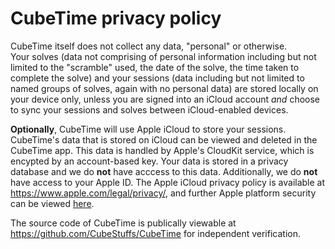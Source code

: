 # CubeTime privacy policy

CubeTime itself does not collect any data, "personal" or otherwise.    
Your solves (data not comprising of personal information including but not limited to the "scramble" used, the date of the solve, the time taken to complete the solve) and your sessions (data including but not limited to named groups of solves, again with no personal data) are stored locally on your device only, unless you are signed into an iCloud account *and* choose to sync your sessions and solves between iCloud-enabled devices.

**Optionally**, CubeTime will use Apple iCloud to store your sessions. CubeTime's data that is stored on iCloud can be viewed and deleted in the CubeTime app. This data is handled by Apple's CloudKit service, which is encypted by an account-based key. Your data is stored in a privacy database and we do **not** have acccess to this data. Additionally, we do **not** have access to your Apple ID.
The Apple iCloud privacy policy is available at https://www.apple.com/legal/privacy/, and further Apple platform security can be viewed [here](https://support.apple.com/en-is/guide/security/welcome/web).

The source code of CubeTime is publically viewable at https://github.com/CubeStuffs/CubeTime for independent verification.
